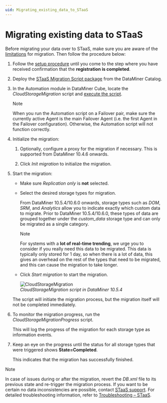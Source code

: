 ```yaml
---
uid: Migrating_existing_data_to_STaaS
---
```


# Migrating existing data to STaaS

Before migrating your data over to STaaS, make sure you are aware of the [limitations](xref:STaaS_features#limitations) for migration. Then follow the procedure below:

1. Follow the [setup procedure](xref:Setting_up_StaaS) until you come to the step where you have received confirmation that the **registration is completed**.

1. Deploy the [STaaS Migration Script package](https://catalog.dataminer.services/details/46046c45-e44c-4bff-ba6e-3d0441a96f02) from the DataMiner Catalog.

1. In the Automation module in DataMiner Cube, locate the *CloudStorageMigration* script and [execute the script](xref:Manually_executing_a_script).

   > [!NOTE]
   > When you run the Automation script on a Failover pair, make sure the currently active Agent is the main Failover Agent (i.e. the first Agent in the Failover configuration). Otherwise, the Automation script will not function correctly.

1. Initialize the migration:

   1. Optionally, configure a proxy for the migration if necessary. This is supported from DataMiner 10.4.6 onwards.

   1. Click *Init migration* to initialize the migration.

1. Start the migration:

   - Make sure *Replication only* is **not** selected.

   - Select the desired storage types for migration.

     From DataMiner 10.5.4/10.6.0 onwards<!--RN 42219-->, storage types such as *DOM*, *SRM*, and *Analytics* allow you to indicate exactly which custom data to migrate. Prior to DataMiner 10.5.4/10.6.0, these types of data are grouped together under the *custom_data* storage type and can only be migrated as a single category.

     > [!NOTE]
     > For systems with a **lot of real-time trending**, we urge you to consider if you really need this data to be migrated. This data is typically only stored for 1 day, so when there is a lot of data, this gives an overhead on the rest of the types that need to be migrated, and this can cause the migration to take longer.

   - Click *Start migration* to start the migration.

     ![CloudStorageMigration](~/user-guide/images/CloudStorageMigration.gif)<br>*CloudStorageMigration script in DataMiner 10.5.4*

   The script will initiate the migration process, but the migration itself will not be completed immediately.

1. To monitor the migration progress, run the *CloudStorageMigrationProgress* script.

   This will log the progress of the migration for each storage type as information events.

1. Keep an eye on the progress until the status for all storage types that were triggered shows **State=Completed**.

   This indicates that the migration has successfully finished.

> [!NOTE]
> In case of issues during or after the migration, revert the *DB.xml* file to its previous state and re-trigger the migration process. If you want to be certain no data inconsistencies are possible, contact [STaaS support](mailto:staas@dataminer.services). For detailed troubleshooting information, refer to [Troubleshooting – STaaS](xref:Troubleshooting_STaaS).
